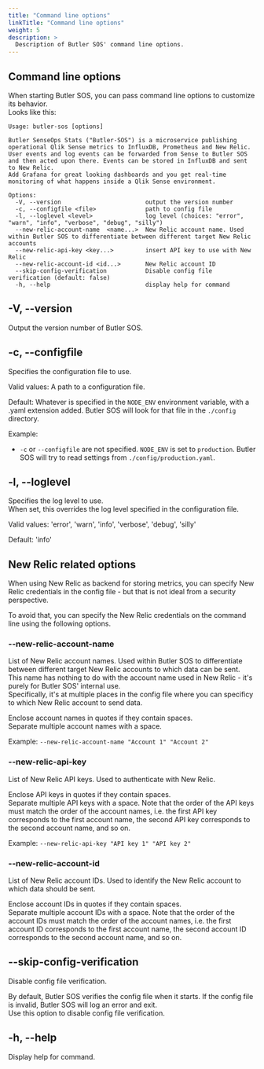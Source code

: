 ```yaml
---
title: "Command line options"
linkTitle: "Command line options"
weight: 5
description: >
  Description of Butler SOS' command line options.
---
```


<!-- {{% pageinfo %}}
This is a placeholder page that shows you how to use this template site.
{{% /pageinfo %}} -->

## Command line options

When starting Butler SOS, you can pass command line options to customize its behavior.  
Looks like this:

```shell
Usage: butler-sos [options]

Butler SenseOps Stats ("Butler-SOS") is a microservice publishing operational Qlik Sense metrics to InfluxDB, Prometheus and New Relic.
User events and log events can be forwarded from Sense to Butler SOS and then acted upon there. Events can be stored in InfluxDB and sent to New Relic.
Add Grafana for great looking dashboards and you get real-time monitoring of what happens inside a Qlik Sense environment.

Options:
  -V, --version                        output the version number
  -c, --configfile <file>              path to config file
  -l, --loglevel <level>               log level (choices: "error", "warn", "info", "verbose", "debug", "silly")
  --new-relic-account-name  <name...>  New Relic account name. Used within Butler SOS to differentiate between different target New Relic accounts
  --new-relic-api-key <key...>         insert API key to use with New Relic
  --new-relic-account-id <id...>       New Relic account ID
  --skip-config-verification           Disable config file verification (default: false)
  -h, --help                           display help for command
```

## -V, --version

Output the version number of Butler SOS.

## -c, --configfile

Specifies the configuration file to use.

Valid values: A path to a configuration file.

Default: Whatever is specified in the `NODE_ENV` environment variable, with a .yaml extension added. Butler SOS will look for that file in the `./config` directory.

Example:

- `-c` or `--configfile` are not specified. `NODE_ENV` is set to `production`. Butler SOS will try to read settings from `./config/production.yaml`.

## -l, --loglevel

Specifies the log level to use.  
When set, this overrides the log level specified in the configuration file.

Valid values: 'error', 'warn', 'info', 'verbose', 'debug', 'silly'

Default: 'info'

## New Relic related options

When using New Relic as backend for storing metrics, you can specify New Relic credentials in the config file - but that is not ideal from a security perspective.

To avoid that, you can specify the New Relic credentials on the command line using the following options.

### --new-relic-account-name

List of New Relic account names. Used within Butler SOS to differentiate between different target New Relic accounts to which data can be sent. This name has nothing to do with the account name used in New Relic - it's purely for Butler SOS' internal use.  
Specifically, it's at multiple places in the config file where you can specificy to which New Relic account to send data.

Enclose account names in quotes if they contain spaces.  
Separate multiple account names with a space.

Example: `--new-relic-account-name "Account 1" "Account 2"`

### --new-relic-api-key

List of New Relic API keys. Used to authenticate with New Relic.

Enclose API keys in quotes if they contain spaces.  
Separate multiple API keys with a space. Note that the order of the API keys must match the order of the account names, i.e. the first API key corresponds to the first account name, the second API key corresponds to the second account name, and so on.

Example: `--new-relic-api-key "API key 1" "API key 2"`

### --new-relic-account-id

List of New Relic account IDs. Used to identify the New Relic account to which data should be sent.

Enclose account IDs in quotes if they contain spaces.  
Separate multiple account IDs with a space. Note that the order of the account IDs must match the order of the account names, i.e. the first account ID corresponds to the first account name, the second account ID corresponds to the second account name, and so on.

## --skip-config-verification

Disable config file verification.

By default, Butler SOS verifies the config file when it starts. If the config file is invalid, Butler SOS will log an error and exit.  
Use this option to disable config file verification.

## -h, --help

Display help for command.
